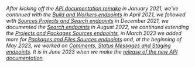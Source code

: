 _After kicking off the [API documentation remake](/2021/01/26/api-documentation-remake/) in January 2021, we've continued with the [Build and Workers endpoints](/2021/04/12/api-docs-workers-and-build/) in April 2021, we followed with [Sources Projects and Search endpoints](/2021/12/09/api-docs-sources-and-search/) in December 2021, we documented the [Search endpoints](/2022/08/29/api-docs-search/) in August 2022, we continued extending the [Projects and Packages Sources endpoints](/2022/10/10/more-api-docs-sources), in March 2023 we added more for [Packages and Files Sources endpoints](/2023/03/21/continuing-api-docs-sources) and, at the beginning of May 2023, we worked on [Comments, Status Messages and Staging endpoints](/2023/05/02/api-docs-comments-status-staging). It is in June 2023 when we make the [release of the new API documentation](/2023/06/06/openapi-documentation)._
